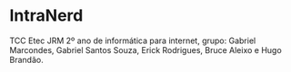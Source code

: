 # IntraNerd
TCC Etec JRM 2º ano de informática para internet, grupo: Gabriel Marcondes, Gabriel Santos Souza, Erick Rodrigues, Bruce Aleixo e Hugo Brandão.
